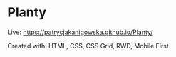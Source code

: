 # Planty

Live: https://patrycjakanigowska.github.io/Planty/

Created with: HTML, CSS, CSS Grid, RWD, Mobile First
